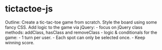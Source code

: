 # tictactoe-js
Outline: 
Create a tic-tac-toe game from scratch.
Style the board using some fancy CSS.
Add logic to the game via jQuery:
	- focus on jQuery class methods: addClass, hasClass and removeClass
	- logic & conditionals for the game: 
		- 1 turn per user.
    - Each spot can only be selected once.
    - Keep winning score. 

